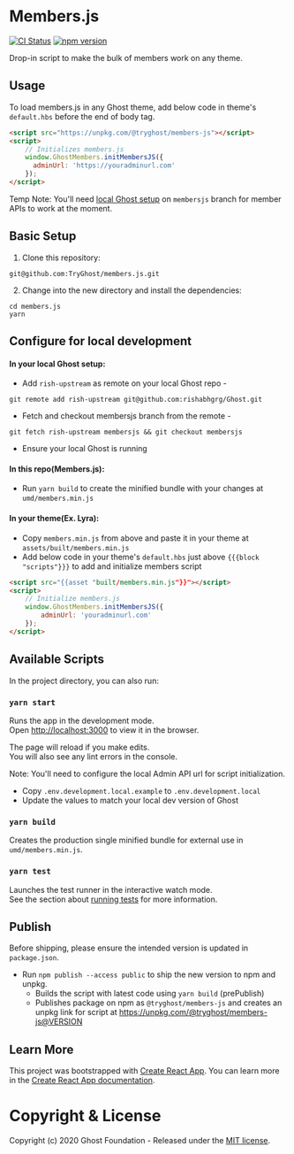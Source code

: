 # Members.js

[![CI Status](https://github.com/TryGhost/members.js/workflows/Test/badge.svg?branch=master)](https://github.com/TryGhost/Ghost-CLI/actions)
[![npm version](https://badge.fury.io/js/%40tryghost%2Fmembers-js.svg)](https://badge.fury.io/js/%40tryghost%2Fmembers-js)

Drop-in script to make the bulk of members work on any theme.

## Usage

To load members.js in any Ghost theme, add below code in theme's `default.hbs` before the end of body tag.

```html
<script src="https://unpkg.com/@tryghost/members-js"></script>
<script>
    // Initializes members.js
    window.GhostMembers.initMembersJS({
      adminUrl: 'https://youradminurl.com'
    });
</script>
```

Temp Note: You'll need [local Ghost setup](https://github.com/TryGhost/members.js#in-your-local-ghost-setup) on `membersjs` branch for member APIs to work at the moment.

## Basic Setup

1. Clone this repository:

```shell
git@github.com:TryGhost/members.js.git
```

2. Change into the new directory and install the dependencies:

```shell
cd members.js
yarn
```

## Configure for local development

#### In your local Ghost setup:

- Add `rish-upstream` as remote on your local Ghost repo -
```
git remote add rish-upstream git@github.com:rishabhgrg/Ghost.git
```


- Fetch and checkout membersjs branch from the remote -
```
git fetch rish-upstream membersjs && git checkout membersjs
```
- Ensure your local Ghost is running

#### In this repo(Members.js):

- Run `yarn build` to create the minified bundle with your changes at `umd/members.min.js`

#### In your theme(Ex. Lyra):

- Copy `members.min.js` from above and paste it in your theme at `assets/built/members.min.js`
- Add below code in your theme's `default.hbs` just above `{{{block "scripts"}}}` to add and initialize members script
```html
<script src="{{asset "built/members.min.js"}}"></script>
<script>
    // Initialize members.js
    window.GhostMembers.initMembersJS({
        adminUrl: 'youradminurl.com'
    });
</script>
```

## Available Scripts

In the project directory, you can also run:

### `yarn start`

Runs the app in the development mode.<br />
Open [http://localhost:3000](http://localhost:3000) to view it in the browser.

The page will reload if you make edits.<br />
You will also see any lint errors in the console.

Note: You'll need to configure the local Admin API url for script initialization.
- Copy `.env.development.local.example` to `.env.development.local`
- Update the values to match your local dev version of Ghost

### `yarn build`

Creates the production single minified bundle for external use in `umd/members.min.js`.  <br />

### `yarn test`

Launches the test runner in the interactive watch mode.<br />
See the section about [running tests](https://facebook.github.io/create-react-app/docs/running-tests) for more information.


## Publish

Before shipping, please ensure the intended version is updated in `package.json`.

- Run `npm publish --access public` to ship the new version to npm and unpkg.
    - Builds the script with latest code using `yarn build` (prePublish)
    - Publishes package on npm as `@tryghost/members-js` and creates an unpkg link for script at https://unpkg.com/@tryghost/members-js@VERSION

## Learn More

This project was bootstrapped with [Create React App](https://github.com/facebook/create-react-app).
You can learn more in the [Create React App documentation](https://facebook.github.io/create-react-app/docs/getting-started).

# Copyright & License

Copyright (c) 2020 Ghost Foundation - Released under the [MIT license](LICENSE).